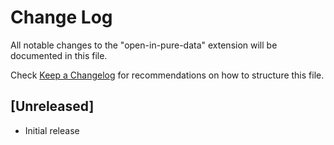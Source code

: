 # Change Log

All notable changes to the "open-in-pure-data" extension will be documented in this file.

Check [Keep a Changelog](http://keepachangelog.com/) for recommendations on how to structure this file.

## [Unreleased]

- Initial release